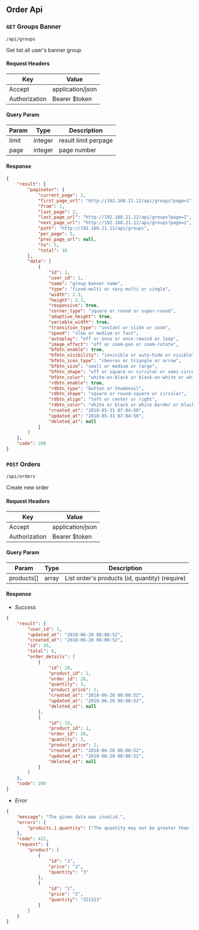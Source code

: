## Order Api

### `GET` Groups Banner

```
/api/groups
```

Get list all user's banner group

#### Request Headers

| Key           | Value            |
| ------------- | ---------------- |
| Accept        | application/json |
| Authorization | Bearer \$token   |

#### Query Param

| Param | Type    | Description          |
| ----- | ------- | -------------------- |
| limit | integer | result limit perpage |
| page  | integer | page number          |

#### Response

```json
{
    "result": {
        "paginator": {
            "current_page": 1,
            "first_page_url": "http://192.168.21.12/api/groups?page=1",
            "from": 1,
            "last_page": 2,
            "last_page_url": "http://192.168.21.12/api/groups?page=2",
            "next_page_url": "http://192.168.21.12/api/groups?page=2",
            "path": "http://192.168.21.12/api/groups",
            "per_page": 5,
            "prev_page_url": null,
            "to": 5,
            "total": 10
        },
        "data": [
            {
                "id": 1,
                "user_id": 1,
                "name": "group banner name",
                "type": "fixed-multi or vary-multi or single",
                "width": 2.3,
                "height": 2.3,
                "responsive": true,
                "corner_type": "square or round or super-round",
                "adaptive_height": true,
                "variable_width": true,
                "transition_type": "instant or slide or zoom",
                "speed": "slow or medium or fast",
                "autoplay": "off or once or once-rewind or loop",
                "image_effect": "off or zoom-pan or zoom-rotate",
                "bfbtn_enable": true,
                "bfbtn_visibility": "invisible or auto-hide or visible",
                "bfbtn_icon_type": "chevron or triangle or arrow",
                "bfbtn_size": "small or medium or large",
                "bfbtn_shape": "off or square or circular or semi-circular or full",
                "bfbtn_color": "white-on-black or black-on-white or white or black",
                "rdbtn_enable": true,
                "rdbtn_type": "button or thumbnail",
                "rdbtn_shape": "square or round-square or circular",
                "rdbtn_align": "left or center or right",
                "rdbtn_color": "white or black or white-border or black-border",
                "created_at": "2018-05-31 07:04:58",
                "updated_at": "2018-05-31 07:04:58",
                "deleted_at": null
            }
        ]
    },
    "code": 200
}
```

### `POST` Orders

```
/api/orders
```

Create new order

#### Request Headers

| Key           | Value            |
| ------------- | ---------------- |
| Accept        | application/json |
| Authorization | Bearer \$token   |

#### Query Param

| Param      | Type  | Description                                    |
| ---------- | ----- | ---------------------------------------------- |
| products[] | array | List order's products (id, quantity) (require) |

#### Response

-   _Success_

```json
{
    "result": {
        "user_id": 1,
        "updated_at": "2018-06-20 08:00:52",
        "created_at": "2018-06-20 08:00:52",
        "id": 26,
        "total": 6,
        "order_details": [
            {
                "id": 18,
                "product_id": 1,
                "order_id": 26,
                "quantity": 3,
                "product_price": 2,
                "created_at": "2018-06-20 08:00:52",
                "updated_at": "2018-06-20 08:00:52",
                "deleted_at": null
            },
            {
                "id": 19,
                "product_id": 1,
                "order_id": 26,
                "quantity": 3,
                "product_price": 2,
                "created_at": "2018-06-20 08:00:52",
                "updated_at": "2018-06-20 08:00:52",
                "deleted_at": null
            }
        ]
    },
    "code": 200
}
```

-   _Error_

```json
{
    "message": "The given data was invalid.",
    "errors": {
        "products.1.quantity": ["The quantity may not be greater than 10."]
    },
    "code": 422,
    "request": {
        "product": [
            {
                "id": "1",
                "price": "2",
                "quantity": "3"
            },
            {
                "id": "1",
                "price": "2",
                "quantity": "321321"
            }
        ]
    }
}
```
